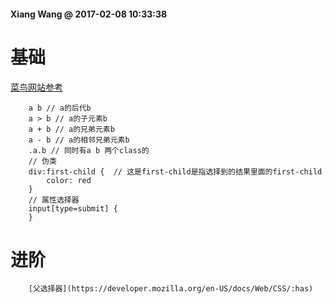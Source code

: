 #### Xiang Wang @ 2017-02-08 10:33:38

# 基础
[菜鸟网站参考](http://www.runoob.com/cssref/css-selectors.html)
```
    a b // a的后代b
    a > b // a的子元素b
    a + b // a的兄弟元素b
    a - b // a的相邻兄弟元素b
    .a.b // 同时有a b 两个class的
    // 伪类
    div:first-child {  // 这是first-child是指选择到的结果里面的first-child
        color: red
    }
    // 属性选择器
    input[type=submit] {
    }
```


# 进阶
```
    [父选择器](https://developer.mozilla.org/en-US/docs/Web/CSS/:has)
```
